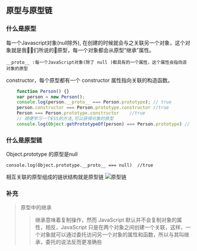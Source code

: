 ## 原型与原型链
### 什么是原型
每一个Javascript对象(null除外), 在创建的时候就会与之关联另一个对象，这个对象就是我们所说的原型，每一个对象都会从原型“继承”属性。 

    __proto__ :每一个JavaScript对象(除了 null )都具有的一个属性，这个属性会指向该对象的原型  
constructor，每个原型都有一个 constructor 属性指向关联的构造函数。
```js
    function Person() {}
    var person = new Person();
    console.log(person.__proto__ === Person.prototype); // true
    person.constructor === Person.prototype.constructor //true 
    Person === Person.prototype.constructor    //true  
    // 顺便学习一个ES5的方法,可以获得对象的原型
    console.log(Object.getPrototypeOf(person) === Person.prototype) // true
```
    
### 什么是原型链
Object.prototype 的原型是null   

    console.log(Object.prototype.__proto__ === null)  //true
相互关联的原型组成的链状结构就是原型链
![原型链](https://github.com/mqyqingfeng/Blog/raw/master/Images/prototype5.png)
### 补充
>原型中的继承
>>继承意味着复制操作，然而 JavaScript 默认并不会复制对象的属性，相反，JavaScript 只是在两个对象之间创建一个关联，这样，一个对象就可以通过委托访问另一个对象的属性和函数，所以与其叫继承，委托的说法反而更准确些

    